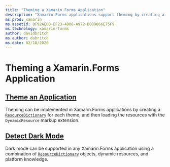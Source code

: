 ```yaml
---
title: "Theming a Xamarin.Forms Application"
description: "Xamarin.Forms applications support theming by creating a ResourceDictionary for each theme, and then loading the resources with the DynamicResource markup extension."
ms.prod: xamarin
ms.assetId: BF92AEDD-EF23-4D08-A972-B089066E75F9
ms.technology: xamarin-forms
author: davidbritch
ms.author: dabritch
ms.date: 02/18/2020
---
```


# Theming a Xamarin.Forms Application

## [Theme an Application](theming.md)

Theming can be implemented in Xamarin.Forms applications by creating a [`ResourceDictionary`](xref:Xamarin.Forms.ResourceDictionary) for each theme, and then loading the resources with the `DynamicResource` markup extension.

## [Detect Dark Mode](dark-mode.md)

Dark mode can be supported in any Xamarin.Forms application using a combination of [`ResourceDictionary`](xref:Xamarin.Forms.ResourceDictionary) objects, dynamic resources, and platform knowledge.
